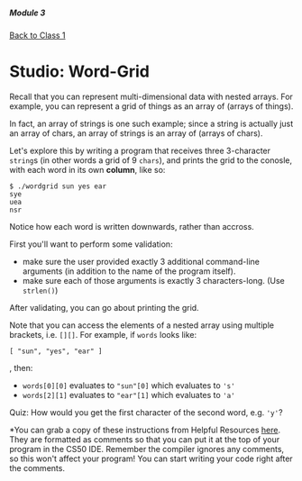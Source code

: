 ##### Module 3
[Back to Class 1](../../class1)

# Studio: Word-Grid

Recall that you can represent multi-dimensional data with nested arrays. For example, you can represent a grid of
things as an array of (arrays of things).

In fact, an array of strings is one such example; since a string is actually just an array of chars, an
array of strings is an array of (arrays of chars). 

Let's explore this by writing a program that receives three 3-character `string`s 
(in other words a grid of 9 `chars`), 
and prints the grid to the conosle, with each word in its own **column**, like so:

```nohighlight
$ ./wordgrid sun yes ear
sye
uea
nsr
```
Notice how each word is written downwards, rather than accross.

First you'll want to perform some validation:
* make sure the user provided exactly 3 additional command-line arguments (in addition to the name of the program itself).
* make sure each of those arguments is exactly 3 characters-long. (Use `strlen()`)

After validating, you can go about printing the grid. 

Note that you can access the elements of a nested array using multiple brackets, i.e. `[][]`. For example, if `words` looks like: 

`[ "sun", "yes", "ear" ]` 

, then:
* `words[0][0]` evaluates to `"sun"[0]` which evaluates to `'s'`
* `words[2][1]` evaluates to `"ear"[1]` which evaluates to `'a'`

Quiz: How would you get the first character of the second word, e.g. `'y'`?

*You can grab a copy of these instructions from Helpful Resources <a href="../../../../../../..//helpful-resources/modules/module-3.html#class-1-studio-word-grid" target="_blank">here</a>. They are formatted as comments so that you can put it at the top of your program in the CS50 IDE. Remember the compiler ignores any comments, so this won't affect your program! You can start writing your code right after the comments.
